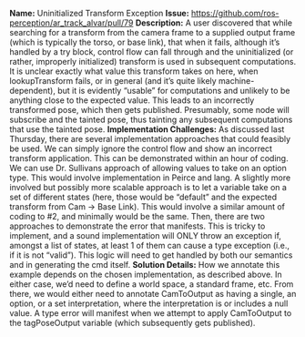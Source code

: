 **Name:** Uninitialized Transform Exception
**Issue:** https://github.com/ros-perception/ar_track_alvar/pull/79
**Description:** A user discovered that while searching for a transform from the camera frame to a supplied output frame (which is typically the torso, or base link), that when it fails, although it’s handled by a try block, control flow can fall through and the uninitialized (or rather, improperly initialized) transform is used in subsequent computations. It is unclear exactly what value this transform takes on here, when lookupTransform fails, or in general (and it’s quite likely machine-dependent), but it is evidently “usable” for computations and unlikely to be anything close to the expected value. This leads to an incorrectly transformed pose, which then gets published. Presumably, some node will subscribe and the tainted pose, thus tainting any subsequent computations that use the tainted pose.
**Implementation Challenges:** As discussed last Thursday, there are several implementation approaches that could feasibly be used.
We can simply ignore the control flow and show an incorrect transform application. This can be demonstrated within an hour of coding.
We can use Dr. Sullivans approach of allowing values to take on an option type. This would involve implementation in Peirce and lang.
A slightly more involved but possibly more scalable approach is to let a variable take on a set of different states (here, those would be “default” and the expected transform from Cam -> Base Link). This would involve a similar amount of coding to #2, and minimally would be the same. Then, there are two approaches to demonstrate the error that manifests. This is tricky to implement, and a sound implementation will ONLY throw an exception if, amongst a list of states, at least 1 of them can cause a type exception (i.e., if it is not “valid”). This logic will need to get handled by both our semantics and in generating the cmd itself.
**Solution Details:** How we annotate this example depends on the chosen implementation, as described above. In either case, we’d need to define a world space, a standard frame, etc. From there, we would either need to annotate CamToOutput as having a single, an option, or a set interpretation, where the interpretation is or includes a null value. A type error will manifest when we attempt to apply CamToOutput to the tagPoseOutput variable (which subsequently gets published).
